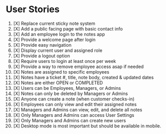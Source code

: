 # User Stories 

1. [X] Replace current sticky note system
2. [X] Add a public facing page with basic contact info
3. [X] Add an employee login to the notes app
4. [X] Provide a welcome page after login
5. [X] Provide easy navigation
6. [X] Display current user and assigned role
7. [X] Provide a logout option
8. [X] Require users to login at least once per week
9. [X] Provide a way to remove employee access asap if needed
1. [X] Notes are assigned to specific employees
1. [X] Notes have a ticket #, title, note body, created & updated dates
1. [X] Notes are either OPEN or COMPLETED
1. [X] Users can be Employees, Managers, or Admins
1. [X] Notes can only be deleted by Managers or Admins
1. [X] Anyone can create a note (when customer checks-in)
1. [X] Employees can only view and edit their assigned notes
1. [X] Managers and Admins can view, edit, and delete all notes
1. [X] Only Managers and Admins can access User Settings
1. [X] Only Managers and Admins can create new users
2. [X] Desktop mode is most important but should be available in mobile.

